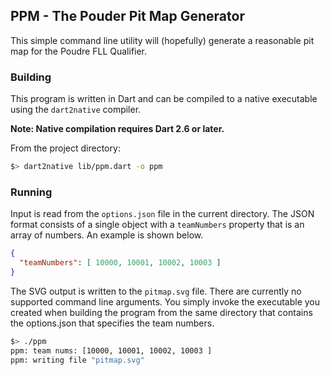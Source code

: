 ## PPM - The Pouder Pit Map Generator

This simple command line utility will (hopefully) generate a reasonable pit map for the Poudre FLL Qualifier.

### Building

This program is written in Dart and can be compiled to a native executable using the `dart2native` compiler.

**Note: Native compilation requires Dart 2.6 or later.**

From the project directory:

```bash
$> dart2native lib/ppm.dart -o ppm
```

### Running

Input is read from the `options.json` file in the current directory.  The JSON format consists of a single
object with a `teamNumbers` property that is an array of numbers.  An example is shown below.

```json
{
  "teamNumbers": [ 10000, 10001, 10002, 10003 ]
}
```

The SVG output is written to the `pitmap.svg` file.  There are currently no supported command line
arguments.  You simply invoke the executable you created when building the program from the same
directory that contains the options.json that specifies the team numbers.

```bash
$> ./ppm
ppm: team nums: [10000, 10001, 10002, 10003 ]
ppm: writing file "pitmap.svg"
```
